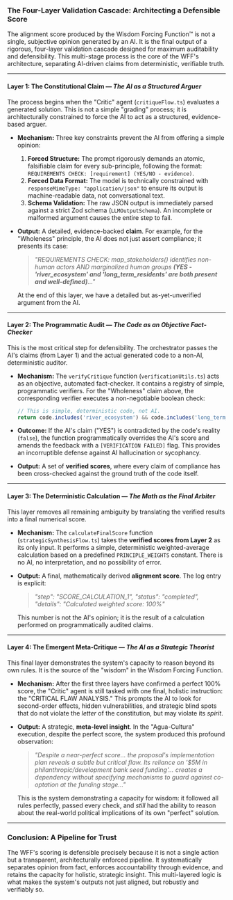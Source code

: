 
### **The Four-Layer Validation Cascade: Architecting a Defensible Score**

The alignment score produced by the Wisdom Forcing Function™ is not a single, subjective opinion generated by an AI. It is the final output of a rigorous, four-layer validation cascade designed for maximum auditability and defensibility. This multi-stage process is the core of the WFF's architecture, separating AI-driven claims from deterministic, verifiable truth.

---

#### **Layer 1: The Constitutional Claim — *The AI as a Structured Arguer***

The process begins when the "Critic" agent (`critiqueFlow.ts`) evaluates a generated solution. This is not a simple "grading" process; it is architecturally constrained to force the AI to act as a structured, evidence-based arguer.

* **Mechanism:** Three key constraints prevent the AI from offering a simple opinion:

  1. **Forced Structure:** The prompt rigorously demands an atomic, falsifiable claim for every sub-principle, following the format: `REQUIREMENTS CHECK: [requirement] (YES/NO - evidence)`.
  2. **Forced Data Format:** The model is technically constrained with `responseMimeType: "application/json"` to ensure its output is machine-readable data, not conversational text.
  3. **Schema Validation:** The raw JSON output is immediately parsed against a strict Zod schema (`LLMOutputSchema`). An incomplete or malformed argument causes the entire step to fail.
* **Output:** A detailed, evidence-backed **claim**. For example, for the "Wholeness" principle, the AI does not just assert compliance; it presents its case:

  > *"REQUIREMENTS CHECK: map_stakeholders() identifies non-human actors AND marginalized human groups **(YES - 'river_ecosystem' and 'long_term_residents' are both present and well-defined)**..."*
  >

  At the end of this layer, we have a detailed but as-yet-unverified argument from the AI.

---

#### **Layer 2: The Programmatic Audit — *The Code as an Objective Fact-Checker***

This is the most critical step for defensibility. The orchestrator passes the AI's claims (from Layer 1) and the actual generated code to a non-AI, deterministic auditor.

* **Mechanism:** The `verifyCritique` function (`verificationUtils.ts`) acts as an objective, automated fact-checker. It contains a registry of simple, programmatic verifiers. For the "Wholeness" claim above, the corresponding verifier executes a non-negotiable boolean check:

  ```typescript
  // This is simple, deterministic code, not AI.
  return code.includes('river_ecosystem') && code.includes('long_term_residents');
  ```
* **Outcome:** If the AI's claim ("YES") is contradicted by the code's reality (`false`), the function programmatically overrides the AI's score and amends the feedback with a `[VERIFICATION FAILED]` flag. This provides an incorruptible defense against AI hallucination or sycophancy.
* **Output:** A set of **verified scores**, where every claim of compliance has been cross-checked against the ground truth of the code itself.

---

#### **Layer 3: The Deterministic Calculation — *The Math as the Final Arbiter***

This layer removes all remaining ambiguity by translating the verified results into a final numerical score.

* **Mechanism:** The `calculateFinalScore` function (`strategicSynthesisFlow.ts`) takes the **verified scores from Layer 2** as its only input. It performs a simple, deterministic weighted-average calculation based on a predefined `PRINCIPLE_WEIGHTS` constant. There is no AI, no interpretation, and no possibility of error.
* **Output:** A final, mathematically derived **alignment score**. The log entry is explicit:

  > *"step": "SCORE_CALCULATION_1", "status": "completed", "details": "Calculated weighted score: 100%"*
  >

  This number is not the AI's opinion; it is the result of a calculation performed on programmatically audited claims.

---

#### **Layer 4: The Emergent Meta-Critique — *The AI as a Strategic Theorist***

This final layer demonstrates the system's capacity to reason beyond its own rules. It is the source of the "wisdom" in the Wisdom Forcing Function.

* **Mechanism:** After the first three layers have confirmed a perfect 100% score, the "Critic" agent is still tasked with one final, holistic instruction: the "CRITICAL FLAW ANALYSIS." This prompts the AI to look for second-order effects, hidden vulnerabilities, and strategic blind spots that do not violate the *letter* of the constitution, but may violate its *spirit*.
* **Output:** A strategic, **meta-level insight**. In the "Agua-Cultura" execution, despite the perfect score, the system produced this profound observation:

  > *"Despite a near-perfect score... the proposal's implementation plan reveals a subtle but critical flaw. Its reliance on '$5M in philanthropic/development bank seed funding'... creates a dependency without specifying mechanisms to guard against co-optation at the funding stage..."*
  >

  This is the system demonstrating a capacity for wisdom: it followed all rules perfectly, passed every check, and *still* had the ability to reason about the real-world political implications of its own "perfect" solution.

---

### **Conclusion: A Pipeline for Trust**

The WFF's scoring is defensible precisely because it is not a single action but a transparent, architecturally enforced pipeline. It systematically separates opinion from fact, enforces accountability through evidence, and retains the capacity for holistic, strategic insight. This multi-layered logic is what makes the system's outputs not just aligned, but robustly and verifiably so.
